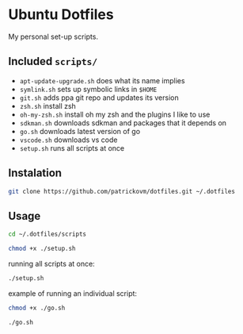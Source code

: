 # Ubuntu Dotfiles

My personal set-up scripts.

## Included `scripts/`

- `apt-update-upgrade.sh` does what its name implies
- `symlink.sh` sets up symbolic links in `$HOME`
- `git.sh` adds ppa git repo and updates its version
- `zsh.sh` install zsh
- `oh-my-zsh.sh` install oh my zsh and the plugins I like to use
- `sdkman.sh` downloads sdkman and packages that it depends on
- `go.sh` downloads latest version of go
- `vscode.sh` downloads vs code
- `setup.sh` runs all scripts at once

## Instalation

```sh
git clone https://github.com/patrickovm/dotfiles.git ~/.dotfiles
```

## Usage

```sh
cd ~/.dotfiles/scripts
```

```sh
chmod +x ./setup.sh
```

running all scripts at once:

```sh
./setup.sh
```

example of running an individual script:

```sh
chmod +x ./go.sh
```

```sh
./go.sh
```
